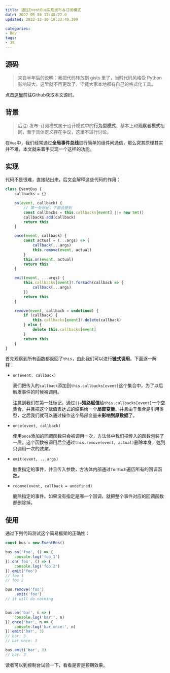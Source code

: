 ```yaml
---
title: 通过EventBus实现发布与订阅模式
date: 2022-05-30 12:48:27.0
updated: 2022-12-10 19:33:40.309

categories: 
- Dev
tags: 
- JS
---
```


## 源码

> 来自半年后的说明：我把代码转放到 gists 里了，当时代码风格受 Python 影响较大，这里就不再更改了，毕竟大家本地都有自己的格式化工具。

点击[这里](https://gist.github.com/hikariyo/84226810d77b8a88b1f1ef94d0fc7ea3)前往Github获取本文源码。

## 背景

> 后注: 发布-订阅模式属于设计模式中的**行为型模式**，基本上和**观察者模式**相同，至于具体定义存在争议，这里不进行讨论。

在`Vue`中，我们经常通过**全局事件总线**进行简单的组件间通信，那么究其原理其实并不难，本文就来着手实现一个这样的功能。

## 实现

代码不是很难，直接贴出来，后文会解释这些代码的作用：

```js
class EventBus {
    callbacks = {}

    on(event, callback) {
        // 第一处标记，下面会提到
        const callbacks = this.callbacks[event] ||= new Set()
        callbacks.add(callback)
        return this
    }

    once(event, callback) {
        const actual = (...args) => {
            callback(...args)
            this.remove(event, actual)
        }
        this.on(event, actual)        
        return this
    }

    emit(event, ...args) {
        this.callbacks[event]?.forEach(callback => {
            callback(...args)
        })
        return this
    }

    remove(event, callback = undefined) {
        if (callback) {
            this.callbacks[event]?.delete(callback)
        } else {
            delete this.callbacks[event]
        }
        return this
    }
}
```

首先观察到所有函数都返回了`this`，由此我们可以进行**链式调用**。下面逐一解释：

+ `on(event, callback)`

  我们把传入的`callback`添加到`this.callbacks[event]`这个集合中，为了以后触发事件的时候被调用。

  注意到我们在第一处标记，通过`||=`**短路赋值**给`this.callbacks[event]`一个空集合，并且把这个赋值表达式的结果给一个**局部变量**。并且由于集合是引用类型，之后我们就可以通过操作这个局部变量来**影响到原数据**了。

+ `once(event, callback)`

  使用`once`添加的回调函数只会被调用一次，方法体中我们把传入的函数包装了一层。这个函数被调用后会通过`this.remove(event, actual)`删除本身，达到只调用一次的效果。


+ `emit(event, ...args)`

  触发指定的事件，并且传入参数，方法体内部通过`forEach`遍历所有的回调函数。

+ `reomve(event, callback = undefined)`

  删除指定的事件。如果没有指定是哪一个回调，就把整个事件对应的回调函数都删除掉。


## 使用

通过下列代码测试这个简易框架的正确性：

```js
const bus = new EventBus()

bus.on('foo', () => {
    console.log('foo 1')
}).on('foo', () => {
    console.log('foo 2')
}).emit('foo')
// foo 1
// foo 2

bus.remove('foo')
    .emit('foo')
// it will do nothing


bus.on('bar', n => {
    console.log('bar:', n)
}).once('bar', n => {
    console.log('bar once:', n)
}).emit('bar', 3)
// bar: 3
// bar once: 3

bus.emit('bar', 3)
// bar: 3
```

读者可以到控制台试验一下，看看是否是预期效果。